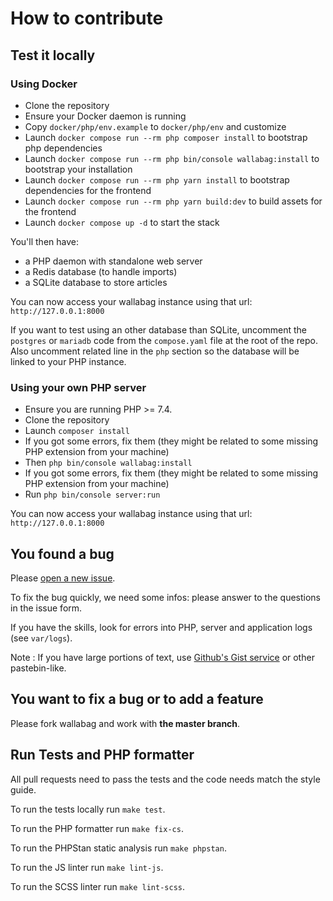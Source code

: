 # How to contribute

## Test it locally

### Using Docker

- Clone the repository
- Ensure your Docker daemon is running
- Copy `docker/php/env.example` to `docker/php/env` and customize
- Launch `docker compose run --rm php composer install` to bootstrap php dependencies
- Launch `docker compose run --rm php bin/console wallabag:install` to bootstrap your installation
- Launch `docker compose run --rm php yarn install` to bootstrap dependencies for the frontend
- Launch `docker compose run --rm php yarn build:dev` to build assets for the frontend
- Launch `docker compose up -d` to start the stack

You'll then have:
- a PHP daemon with standalone web server
- a Redis database (to handle imports)
- a SQLite database to store articles

You can now access your wallabag instance using that url: `http://127.0.0.1:8000`

If you want to test using an other database than SQLite, uncomment the `postgres` or `mariadb` code from the `compose.yaml` file at the root of the repo. Also uncomment related line in the `php` section so the database will be linked to your PHP instance.

### Using your own PHP server

- Ensure you are running PHP >= 7.4.
- Clone the repository
- Launch `composer install`
- If you got some errors, fix them (they might be related to some missing PHP extension from your machine)
- Then `php bin/console wallabag:install`
- If you got some errors, fix them (they might be related to some missing PHP extension from your machine)
- Run `php bin/console server:run`

You can now access your wallabag instance using that url: `http://127.0.0.1:8000`

## You found a bug
Please [open a new issue](https://github.com/wallabag/wallabag/issues/new).

To fix the bug quickly, we need some infos: please answer to the questions in the issue form.

If you have the skills, look for errors into PHP, server and application logs (see `var/logs`).

Note : If you have large portions of text, use [Github's Gist service](https://gist.github.com/) or other pastebin-like.

## You want to fix a bug or to add a feature
Please fork wallabag and work with **the master branch**.

## Run Tests and PHP formatter

All pull requests need to pass the tests and the code needs match the style guide.

To run the tests locally run `make test`.

To run the PHP formatter run `make fix-cs`.

To run the PHPStan static analysis run `make phpstan`.

To run the JS linter run `make lint-js`.

To run the SCSS linter run `make lint-scss`.
